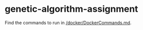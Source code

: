 # genetic-algorithm-assignment

Find the commands to run in [/docker/DockerCommands.md](https://github.com/nevermore23274/Genetic-Algorithm-Assignment/blob/main/docker/DockerCommands.md).

